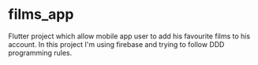 # films_app

Flutter project which allow mobile app user to add his favourite films to his account. In this project I'm using firebase and trying to follow DDD programming rules.
